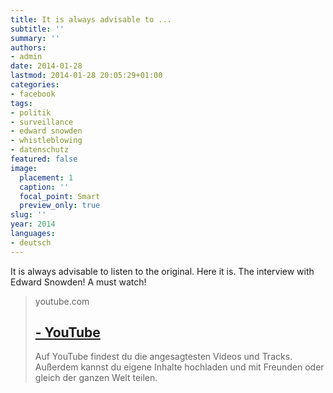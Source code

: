 ```yaml
---
title: It is always advisable to ...
subtitle: ''
summary: ''
authors:
- admin
date: 2014-01-28
lastmod: 2014-01-28 20:05:29+01:00
categories:
- facebook
tags:
- politik
- surveillance
- edward snowden
- whistleblowing
- datenschutz
featured: false
image:
  placement: 1
  caption: ''
  focal_point: Smart
  preview_only: true
slug: ''
year: 2014
languages:
- deutsch
---
```


It is always advisable to listen to the original. Here it is. The interview with Edward Snowden! A must watch!
> youtube.com
> ## [ - YouTube](https://www.youtube.com/watch?v=4x38jkFlPeg)
>
>Auf YouTube findest du die angesagtesten Videos und Tracks. Außerdem kannst du eigene Inhalte hochladen und mit Freunden oder gleich der ganzen Welt teilen.